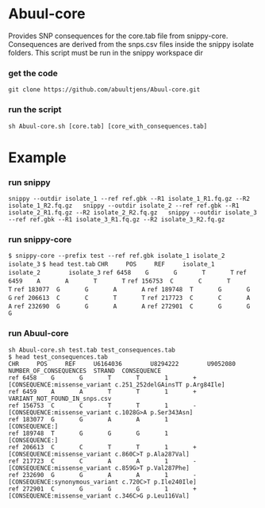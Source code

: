 # Abuul-core
Provides SNP consequences for the core.tab file from snippy-core. Consequences are derived from the snps.csv files inside the snippy isolate folders. This script must be run in the snippy workspace dir

### get the code
``git clone https://github.com/abuultjens/Abuul-core.git``

### run the script
``sh Abuul-core.sh [core.tab] [core_with_consequences.tab]``

# Example

### run snippy
``snippy --outdir isolate_1 --ref ref.gbk --R1 isolate_1_R1.fq.gz --R2 isolate_1_R2.fq.gz  
snippy --outdir isolate_2 --ref ref.gbk --R1 isolate_2_R1.fq.gz --R2 isolate_2_R2.fq.gz  
snippy --outdir isolate_3 --ref ref.gbk --R1 isolate_3_R1.fq.gz --R2 isolate_3_R2.fq.gz``

### run snippy-core
``$ snippy-core --prefix test --ref ref.gbk isolate_1 isolate_2 isolate_3``
``$ head test.tab``
``CHR     POS     REF     isolate_1        isolate_2        isolate_3``
``ref 6458    G       G       T       T``
``ref 6459    A       A       T       T``
``ref 156753  C       C       T       T``
``ref 183077  G       G       A       A``
``ref 189748  T       G       G       G``
``ref 206613  C       C       T       T``
``ref 217723  C       C       A       A``
``ref 232690  G       G       A       A``
``ref 272901  C       G       G       G``

### run Abuul-core
``sh Abuul-core.sh test.tab test_consequences.tab``  
``$ head test_consequences.tab``  
``CHR     POS     REF     U6164036        U8294222        U9052080        NUMBER_OF_CONSEQUENCES  STRAND  CONSEQUENCE``  
``ref 6458    G       G       T       T       1       +       [CONSEQUENCE:missense_variant c.251_252delGAinsTT p.Arg84Ile]``  
``ref 6459    A       A       T       T       1       +       VARIANT_NOT_FOUND_IN_snps.csv``  
``ref 156753  C       C       T       T       1       -       [CONSEQUENCE:missense_variant c.1028G>A p.Ser343Asn]``  
``ref 183077  G       G       A       A       1               [CONSEQUENCE:]``  
``ref 189748  T       G       G       G       1               [CONSEQUENCE:]``  
``ref 206613  C       C       T       T       1       +       [CONSEQUENCE:missense_variant c.860C>T p.Ala287Val]``  
``ref 217723  C       C       A       A       1       -       [CONSEQUENCE:missense_variant c.859G>T p.Val287Phe]``  
``ref 232690  G       G       A       A       1       -       [CONSEQUENCE:synonymous_variant c.720C>T p.Ile240Ile]``  
``ref 272901  C       G       G       G       1       +       [CONSEQUENCE:missense_variant c.346C>G p.Leu116Val]``  

